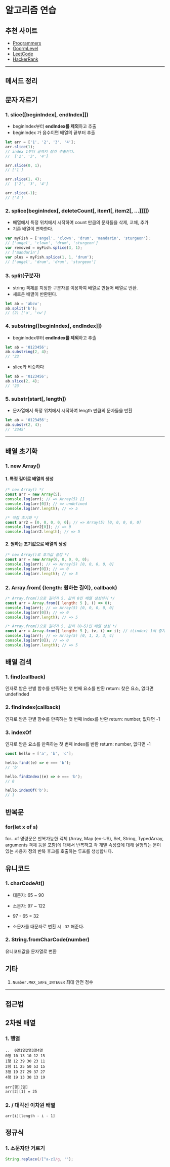 # 알고리즘 연습

## 추천 사이트

- [Programmers]
- [GoormLevel]
- [LeetCode]
- [HackerRank]

---

## 메서드 정리

## 문자 자르기

### 1. slice([beginIndex[, endIndex]])

- beginIndex부터 **endIndex를 제외**하고 추출
- beginIndex 가 음수이면 배열의 끝부터 추출

```js
let arr = ['1', '2', '3', '4'];
arr.slice(1);
// index 1부터 끝까지 잘라 추출한다.
//  ['2', '3', '4']

arr.slice(0, 1);
// ['1']

arr.slice(1, 4);
//  ['2', '3', '4']

arr.slice(-1);
// ['4']
```

### 2. splice(beginIndex[, deleteCount[, item1[, item2[, ...]]]])

- 배열에서 특정 위치에서 시작하여 count 만큼의 문자들을 삭제, 교체, 추가
- 기존 배열이 변화한다.

```js
var myFish = ['angel', 'clown', 'drum', 'mandarin', 'sturgeon'];
// ['angel', 'clown', 'drum', 'sturgeon']
var removed = myFish.splice(3, 1);
// ['mandarin']
var plus = myFish.splice(1, 1, 'drum');
// ['angel', 'drum', 'drum', 'sturgeon']
```

### 3. split(구분자)

- string 객체를 지정한 구분자를 이용하여 배열로 만들어 배열로 반환.
- 새로운 배열이 반환된다.

```js
let ab = 'abcw';
ab.split('b');
// (2) ['a', 'cw']
```

### 4. substring([beginIndex[, endIndex]])

- beginIndex부터 **endIndex를 제외**하고 추출

```js
let ab = '0123456';
ab.substring(2, 4);
// '23'
```

- slice와 비슷하다

```js
let ab = '0123456';
ab.slice(2, 4);
// '23'
```

### 5. substr(start[, length])

- 문자열에서 특정 위치에서 시작하여 length 만큼의 문자들을 반환

```js
let ab = '0123456';
ab.substr(2, 4);
// '2345'
```

---

## 배열 초기화

### 1. new Array()

#### 1. 특정 길이로 배열의 생성

```js
/* new Array() */
const arr = new Array(5);
console.log(arr); // => Array(5) []
console.log(arr[0]); // => undefined
console.log(arr.length); // => 5
```

```js
/* 직접 초기화 */
const arr2 = [0, 0, 0, 0, 0]; // => Array(5) [0, 0, 0, 0, 0]
console.log(arr2[0]); // => 0
console.log(arr2.length); // => 5
```

#### 2. 원하는 초기값으로 배열의 생성

```js
/* new Array()로 초기값 설정 */
const arr = new Array(0, 0, 0, 0, 0);
console.log(arr); // => Array(5) [0, 0, 0, 0, 0]
console.log(arr[0]); // => 0
console.log(arr.length); // => 5
```

### 2. Array.from( {length: 원하는 길이}, callback)

```js
/* Array.from()으로 길이가 5, 값이 0인 배열 생성하기 */
const arr = Array.from({ length: 5 }, () => 0);
console.log(arr); // => Array(5) [0, 0, 0, 0, 0]
console.log(arr[0]); // => 0
console.log(arr.length); // => 5
```

```js
/* Array.from()으로 길이가 5, 값이 (0~5)인 배열 생성 */
const arr = Array.from({ length: 5 }, (v, i) => i); // i(index) 1씩 증가
console.log(arr); // => Array(5) [0, 1, 2, 3, 4]
console.log(arr[0]); // => 0
console.log(arr.length); // => 5
```

## 배열 검색

### 1. find(callback)

인자로 받은 판별 함수를 만족하는 첫 번째 요소를 반환
return: 찾은 요소, 없다면 undefinded

### 2. findIndex(callback)

인자로 받은 판별 함수를 만족하는 첫 번째 index를 반환
return: number, 없다면 -1

### 3. indexOf

인자로 받은 요소를 만족하는 첫 번째 index를 반환
return: number, 없다면 -1

```js
const hello = ['a', 'b', 'c'];

hello.find((e) => e === 'b');
// 'b'

hello.findIndex((e) => e === 'b');
// 0

hello.indexOf('b');
// 1
```

## 반복문

### for(let x of s)

for...of 명령문은 반복가능한 객체 (Array, Map (en-US), Set, String, TypedArray, arguments 객체 등을 포함)에 대해서 반복하고 각 개별 속성값에 대해 실행되는 문이 있는 사용자 정의 반복 후크를 호출하는 루프를 생성합니다.

## 유니코드

### 1. charCodeAt()

- 대문자: 65 ~ 90
- 소문자: 97 ~ 122

- 97 - 65 = 32
- 소문자를 대문자로 변환 시 `-32` 해준다.

### 2. String.fromCharCode(number)

유니코드값을 문자열로 변환

## 기타

1. `Number.MAX_SAFE_INTEGER`
   최대 안전 정수

---

## 접근법

## 2차원 배열

### 1. 행열

```
..  0열1열2열3열4열
0행 10 13 10 12 15
1행 12 39 30 23 11
2행 11 25 50 53 15
3행 19 27 29 37 27
4행 19 13 30 13 19

arr[행][열]
arr[2][1] = 25
```

### 2. / 대각선 이차원 배열

`arr[i][length - i - 1]`

## 정규식

### 1. 소문자만 거르기

```js
String.replace(/[^a-z]/g, '');
```

<!-- 온라인 저지 사이트 -->

[programmers]: https://programmers.co.kr/learn/challenges
[boj]: https://www.acmicpc.net/step
[goormlevel]: https://level.goorm.io/
[leetcode]: https://leetcode.com/problemset/all/
[hackerrank]: https://www.hackerrank.com/dashboard
